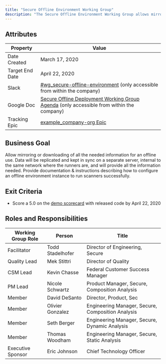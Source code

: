 ```yaml
---
title: "Secure Offline Environment Working Group"
description: "The Secure Offline Environment Working Group allows mirroring or downloading of all the needed information for an offline use."
---
```


## Attributes

| Property        | Value        |
|-----------------|--------------|
| Date Created    | March 17, 2020 |
| Target End Date | April 22, 2020 |
| Slack           | [#wg_secure-offline-environment](https://example_company.slack.com/archives/CV9K1JEF5) (only accessible from within the company) |
| Google Doc      | [Secure Offline Deployment Working Group Agenda](https://docs.google.com/document/d/13eDkeyMH1rp7Dhzy0t-nIlwVfCqbSEp_WUftJGqFHzQ/edit?usp=sharing) (only accessible from within the company) |
| Tracking Epic   | [example_company-org Epic](https://example_company.com/groups/example_company-org/-/epics/1359) |

## Business Goal

Allow mirroring or downloading of all the needed information for an offline use. Data will be replicated and kept in sync on a separate server, internal to the same network where the runners are, and will provide all the information needed. Provide documentation & instructions describing how to configure an offline environment instance to run scanners successfully.

## Exit Criteria

- Score a 5.0 on the [demo scorecard](https://docs.google.com/spreadsheets/d/1plXG0IHLTz8l1P7bec_-QBEqoferWGw4BtaNK314Rmo/edit?ts=5e6a5425#gid=0) with released code by April 22, 2020

## Roles and Responsibilities

| Working Group Role | Person           | Title                                             |
|--------------------|------------------|---------------------------------------------------|
| Facilitator        | Todd Stadelhofer | Director of Engineering, Secure                   |
| Quality Lead       | Mek Stittri      | Director of Quality                               |
| CSM Lead           | Kevin Chasse     | Federal Customer Success Manager                 |
| PM Lead            | Nicole Schwartz  | Product Manager, Secure, Composition Analysis     |
| Member             | David DeSanto    | Director, Product, Sec                |
| Member             | Olivier Gonzalez | Engineering Manager, Secure, Composition Analysis |
| Member             | Seth Berger      | Engineering Manager, Secure, Dynamic Analysis     |
| Member             | Thomas Woodham   | Engineering Manager, Secure, Static Analysis      |
| Executive Sponsor  | Eric Johnson     | Chief Technology Officer                                |
